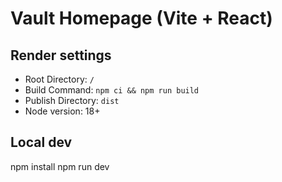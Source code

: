 # Vault Homepage (Vite + React)

## Render settings
- Root Directory: `/`
- Build Command: `npm ci && npm run build`
- Publish Directory: `dist`
- Node version: 18+

## Local dev
npm install
npm run dev
